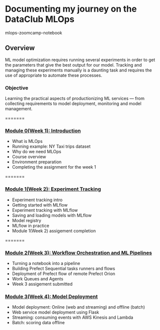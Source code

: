# Documenting my journey on the DataClub MLOps
mlops-zoomcamp-notebook

## Overview
ML model optimization requires running several experiments in order to get the parameters that give the best output for our model.
Tracking and managing these experiments manually is a daunting task and requires the use of appropriate to automate these processes.

### Objective
Learning the practical aspects of productionizing ML services — from collecting requirements to model deployment, monitoring and model management.

=======
### [Module 0(Week 1): Introduction](https://github.com/baldcodr/mlops-zoomcamp-notebook/blob/main/module-00)
* What is MLOps
* Running example: NY Taxi trips dataset
* Why do we need MLOps
* Course overview
* Environment preparation
* Completing the assignment for the week 1

=======
### [Module 1(Week 2): Experiment Tracking](https://github.com/baldcodr/mlops-zoomcamp-notebook/blob/main/module-01)
* Experiment tracking intro
* Getting started with MLflow
* Experiment tracking with MLflow
* Saving and loading models with MLflow
* Model registry
* MLflow in practice
* Module 1(Week 2) assigement completion

=======
### [Module 2(Week 3): Workflow Orchestration and ML Pipelines](https://github.com/baldcodr/mlops-zoomcamp-notebook/blob/main/module-02)
* Turning a notebook into a pipeline
* Building Prefect Sequential tasks runners and flows 
* Deployment of Prefect flow of remote Prefect Orion
* Work Queues and Agents
* Week 3 assigement submitted

### [Module 3(Week 4): Model Deployment](https://github.com/baldcodr/mlops-zoomcamp-notebook/blob/main/module-03) 
* Model deployment: Online (web and streaming) and offline (batch)
* Web service model deployment using Flask
* Streaming: consuming events with AWS Kinesis and Lambda
* Batch: scoring data offline
<!-- * Homework -->